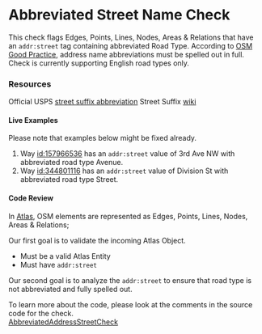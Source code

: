 # Abbreviated Street Name Check

This check flags Edges, Points, Lines, Nodes, Areas & Relations that have an `addr:street` tag containing abbreviated Road Type. 
According to [OSM Good Practice](https://wiki.openstreetmap.org/wiki/Names#Abbreviation_.28don.27t_do_it.29), address name 
abbreviations must be spelled out in full. Check is currently supporting English road types only. 

### Resources 

Official USPS [street suffix abbreviation](https://pe.usps.com/text/pub28/28apc_002.htm)
Street Suffix [wiki](https://en.wikipedia.org/wiki/Street_suffix)

#### Live Examples
Please note that examples below might be fixed already.
1. Way [id:157966536](https://www.openstreetmap.org/way/157966536) has an `addr:street` value of 3rd Ave NW with abbreviated road type Avenue.
2. Way [id:344801116](https://www.openstreetmap.org/way/344801116) has an `addr:street` value of Division St with abbreviated road type Street.

#### Code Review

In [Atlas](https://github.com/osmlab/atlas), OSM elements are represented as Edges, Points, Lines, Nodes, Areas & Relations;

Our first goal is to validate the incoming Atlas Object.
* Must be a valid Atlas Entity
* Must have `addr:street`

Our second goal is to analyze the `addr:street` to ensure that road type is not abbreviated and fully spelled out.   

To learn more about the code, please look at the comments in the source code for the check.  
[AbbreviatedAddressStreetCheck](../../src/main/java/org/openstreetmap/atlas/checks/validation/tag/AbbreviatedAddressStreetCheck.java)
